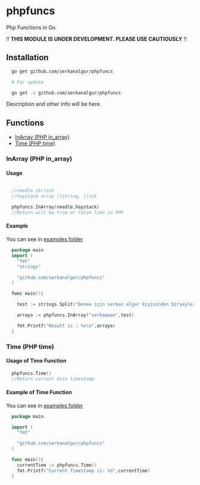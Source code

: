 # phpfuncs

Php Functions in Go

:bangbang: **THIS MODULE IS UNDER DEVELOPMENT. PLEASE USE CAUTIOUSLY** :bangbang:

## Installation

```bash
  go get github.com/serkanalgur/phpfuncs

  # For update

  go get -u github.com/serkanalgur/phpfuncs
```

Description and other info will be here.

## Functions

- [InArray (PHP in_array)](#inarray-php-in_array)
- [Time (PHP time)](#time-php-time)

### InArray (PHP in_array)

#### Usage

  ```go

    //needle str|int
    //haystack array []string, []int

    phpfuncs.InArray(needle,haystack)
    //Return will be true or false like in PHP
  ```

#### Example

You can see in [examples folder](examples/InArray.go)

```go
  package main
  import (
    "fmt"
    "strings"

    "github.com/serkanalgur/phpfuncs"
  )

  func main(){

    test := strings.Split("Denee için serkan algur kişisinden birşeyler seçmeliyiz."," ")

    arrayo := phpfuncs.InArray("serkaaaan",test)

    fmt.Printf("Result is : %v\n",arrayo)
  }
````

### Time (PHP time)

#### Usage of Time Function

  ```go
    phpfuncs.Time()
    //Return current Unix timestamp
  ```

#### Example of Time Function

You can see in [examples folder](examples/Time.go)

```go
  package main

  import (
    "fmt"

    "github.com/serkanalgur/phpfuncs"
  )

  func main(){
    currentTime := phpfuncs.Time()
    fmt.Printf("Current Timestamp is: %d",currentTime)
  }
```
